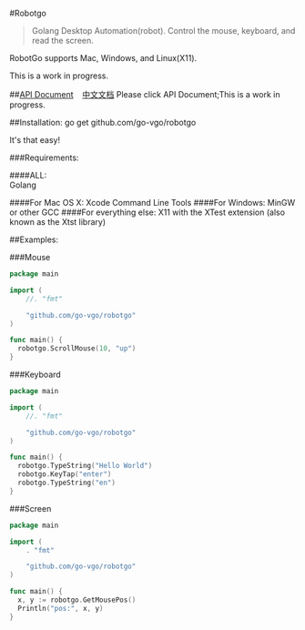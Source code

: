 #Robotgo
  
  >Golang Desktop Automation(robot). Control the mouse, keyboard, and read the screen.
  
RobotGo supports Mac, Windows, and Linux(X11).

This is a work in progress.



##[API Document](https://github.com/go-vgo/robotgo/blob/master/doc.md) &nbsp;&nbsp;&nbsp;[中文文档](https://github.com/go-vgo/robotgo/blob/master/zh_doc.md)
  Please click API Document;This is a work in progress.



##Installation:
    go get github.com/go-vgo/robotgo

  It's that easy!

###Requirements:

####ALL:  
    Golang

####For Mac OS X:
    Xcode Command Line Tools
####For Windows:
    MinGW or other GCC
####For everything else:
    X11 with the XTest extension (also known as the Xtst library)


##Examples:

###Mouse

```Go
package main

import (
	//. "fmt"

	"github.com/go-vgo/robotgo"
)

func main() {
  robotgo.ScrollMouse(10, "up")
} 
``` 

###Keyboard

```Go
package main

import (
	//. "fmt"

	"github.com/go-vgo/robotgo"
)

func main() {
  robotgo.TypeString("Hello World")
  robotgo.KeyTap("enter")
  robotgo.TypeString("en")
} 
```

###Screen

```Go
package main

import (
	. "fmt"

	"github.com/go-vgo/robotgo"
)

func main() {
  x, y := robotgo.GetMousePos()
  Println("pos:", x, y)
} 
```
